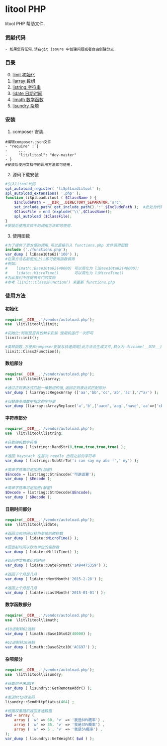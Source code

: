 litool PHP
==============
litool PHP 帮助文件.

### 贡献代码
    - 如果您有任何,请在git issure 中创建问题或者自由创建分支.

### 目录
0. [liinit 初始化](https://code.aliyun.com/lit/litool#%e5%88%9d%e5%a7%8b%e5%8c%96) <br />
1. [liarray 数组](https://code.aliyun.com/lit/litool#%E6%95%B0%E7%BB%84%E9%83%A8%E5%88%86) <br />
2. [listring 字符串](https://code.aliyun.com/lit/litool#%e5%ad%97%e7%ac%a6%e4%b8%b2%e9%83%a8%e5%88%86) <br />
3. [lidate 日期时间](https://code.aliyun.com/lit/litool#%e6%97%a5%e6%9c%9f%e6%97%b6%e9%97%b4%e9%83%a8%e5%88%86) <br />
4. [limath  数学函数](https://code.aliyun.com/lit/litool#%E6%95%B0%E5%AD%A6%E5%87%BD%E6%95%B0%E9%83%A8%E5%88%86) <br />
5. [lisundry  杂项](https://code.aliyun.com/lit/litool#%E6%9D%82%E9%A1%B9%E9%83%A8%E5%88%86) <br />

### 安装

1. composer 安装.
```
#编辑composer.json文件
- "require" : {
-     ...
-     "lit/litool": "dev-master"
- }
#安装后使用文档中的调用方法即可使用.
```

2. 源码下载安装 
```php
#引入litool代码
spl_autoload_register( 'liSplLoadLitool' );
spl_autoload_extensions( '.php' );
function liSplLoadLitool ( $ClassName ) {
    $IncludePath = __DIR__.DIRECTORY_SEPARATOR.'src';
    set_include_path( get_include_path().':'.$IncludePath );  #此处为代码包中litool/src路径,必要时请手动修改
    $ClassFile = end (explode('\\',$ClassName));
    spl_autoload ($ClassFile);
}
#安装后使用文档中的调用方法即可使用.
```

3. 使用函数
```php
#为了提供了更方便的调用,可以直接引入 functions.php 文件调用函数
include ('./functions.php');
var_dump ( liBase10to62('100') );
#在类方法名前面加上li即可使用函数调用
#例如:
#    limath::Base10to62(40000) 可以简化为 liBase10to62(40000);
#    lidate::MicroTime()       可以简化为 liMicroTime()
#为此我们不在提供专门的文档
#参考 liinit::Class2Function() 来更新 functions.php
```

### 使用方法

#### 初始化
```php
require(__DIR__.'/vendor/autoload.php');
use  \lit\litool\liinit;

#初始化:判断是否有依赖未安装 使用前运行一次即可
liinit::init();

#类转函数,方便非composer安装与快速调用[此方法会生成文件,默认为 dirname(__DIR__).'/functions.php']
liinit::Class2Function();
```

#### 数组部分

```php
require(__DIR__.'/vendor/autoload.php');
use  \lit\litool\liarray;

#通过正则表达式匹配一维数组的值,返回正则表达式匹配部分
var_dump ( liarray::RegexArray (['aa','bb','cc','ab','ac'],'/^a/') );

#归替换多维数中指定的字符串
var_dump (liarray::ArrayReplace('a','b',['aacd','aag','have','aa'=>['cba']]));

```

#### 字符串部分

```php
require(__DIR__.'/vendor/autoload.php');
use  \lit\litool\listring;

#获取随机数字符串
var_dump ( listring::RandStr(8,true,true,true,true) );

#返回 haystack 在首次 needle 出现之前的字符串
var_dump ( listring::SubStrTo('i can say my abc !',' my') );

#简单字符串可逆加密(加密)
$Encode = listring::StrEncode('可逆运算');
var_dump ( $Encode );

#简单字符串可逆加密(解密)
$Decode = listring::StrDecode($Encode);
var_dump ( $Decode );

```

#### 日期时间部分

```php
require(__DIR__.'/vendor/autoload.php');
use  \lit\litool\lidate;

#返回当前时间以秒为单位的微秒数
var_dump ( lidate::MicroTime() );

#回当前时间以秒为单位的毫秒数
var_dump ( lidate::MilliTime() );

#返回中文格式化的时间
var_dump ( lidate::DateFormat('1494475359') );

#返回下个月是几月
var_dump ( lidate::NextMonth('2015-2-28') );

#返回上个月是几月
var_dump ( lidate::LastMonth('2015-01-01') );

```

#### 数学函数部分
```php
require(__DIR__.'/vendor/autoload.php');
use  \lit\litool\limath;

#10进制转62进制
var_dump ( limath::Base10to62(40000) );

#62进制转10进制
var_dump ( limath::Base62to10('ACG97') );
```

#### 杂项部分
```php
require(__DIR__.'/vendor/autoload.php');
use  \lit\litool\lisundry;

#获取用户来源IP
var_dump ( lisundry::GetRemoteAddr() );

#发送http状态码
lisundry::SendHttpStatus(404) ;

#根据权重随机返回备选数据
$wd = array (
    array ( 'w' => 60, 'v' => '我是60%概率') ,
    array ( 'w' => 35, 'v' => '我是35%概率') ,
    array ( 'w' => 5 , 'v' => '我是5%概率') ,
);
var_dump ( lisundry::GetWeight( $wd ) );
```
